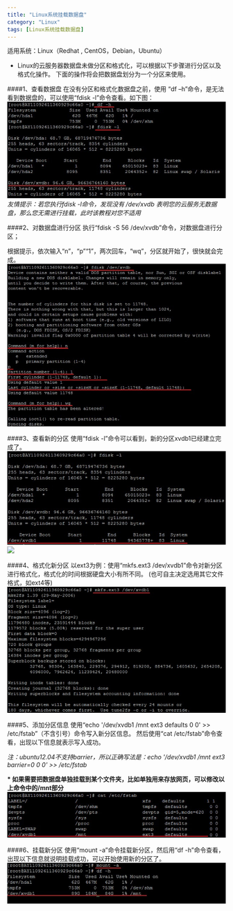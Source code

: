 ```yaml
---
title: "Linux系统挂载数据盘"
category: "Linux"
tags: [Linux系统挂载数据盘]
---
```


适用系统：Linux（Redhat , CentOS，Debian，Ubuntu）
*  Linux的云服务器数据盘未做分区和格式化，可以根据以下步骤进行分区以及格式化操作。
下面的操作将会把数据盘划分为一个分区来使用。

####1、查看数据盘 
在没有分区和格式化数据盘之前，使用 “df –h”命令，是无法看到数据盘的，可以使用“fdisk -l”命令查看。如下图：
![](../images/20150809/1.jpg)
_友情提示：若您执行fdisk -l命令，发现没有 /dev/xvdb 表明您的云服务无数据盘，那么您无需进行挂载，此时该教程对您不适用_

####2、对数据盘进行分区
执行“fdisk -S 56 /dev/xvdb”命令，对数据盘进行分区；

根据提示，依次输入“n”，“p”“1”，两次回车，“wq”，分区就开始了，很快就会完成。
![](../images/20150809/2.jpg)

####3、查看新的分区
使用“fdisk -l”命令可以看到，新的分区xvdb1已经建立完成了。
![](../images/20150809/3.jpg)
![](../images/20150809/3\(2\).jpg)

####4、格式化新分区
以ext3为例：使用“mkfs.ext3 /dev/xvdb1”命令对新分区进行格式化，格式化的时间根据硬盘大小有所不同。
(也可自主决定选用其它文件格式，如ext4等)
![](../images/20150809/4.jpg)

####5、添加分区信息
使用“echo '/dev/xvdb1  /mnt ext3    defaults    0  0' >> /etc/fstab”（不含引号）命令写入新分区信息。
然后使用“cat /etc/fstab”命令查看，出现以下信息就表示写入成功。

_注：ubuntu12.04不支持barrier，所以正确写法是：echo '/dev/xvdb1  /mnt ext3    barrier=0  0  0' >> /etc/fstab_

__*  如果需要把数据盘单独挂载到某个文件夹，比如单独用来存放网页，可以修改以上命令中的/mnt部分__
![](../images/20150809/5.jpg)

####6、挂载新分区
使用“mount -a”命令挂载新分区，然后用“df -h”命令查看，出现以下信息就说明挂载成功，可以开始使用新的分区了。
![](../images/20150809/6.jpg)





